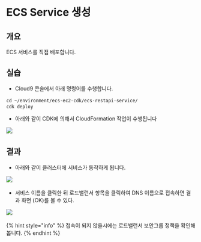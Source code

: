 # ECS Service 생성

## 개요

ECS 서비스를 직접 배포합니다.

## 실습

* Cloud9 콘솔에서 아래 명령어를 수행합니다.

```
cd ~/environment/ecs-ec2-cdk/ecs-restapi-service/
cdk deploy
```

* 아래와 같이 CDK에 의해서 CloudFormation 작업이 수행됩니다

![](<../.gitbook/assets/스크린샷 2022-08-18 오후 11.34.08.png>)

## 결과

* 아래와 같이 클러스터에 서비스가 동작하게 됩니다.

![](<../.gitbook/assets/스크린샷 2022-08-18 오후 11.37.17.png>)

* 서비스 이름을 클릭한 뒤 로드밸런서 항목을 클릭하여 DNS 이름으로 접속하면 결과 화면 (OK)를 볼 수 있다.

![](<../.gitbook/assets/스크린샷 2022-08-18 오후 11.40.49.png>)

{% hint style="info" %}
접속이 되지 않을시에는 로드밸런서 보안그룹 정책을 확인해봅니다.
{% endhint %}
